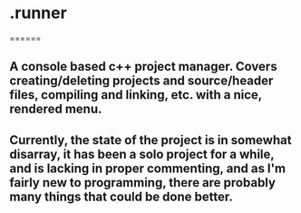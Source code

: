 # .runner
======

## A console based c++ project manager. Covers creating/deleting projects and source/header files, compiling and linking, etc. with a nice, rendered menu.

## Currently, the state of the project is in somewhat disarray, it has been a solo project for a while, and is lacking in proper commenting, and as I'm fairly new to programming, there are probably many things that could be done better.

